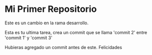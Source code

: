 # Mi Primer Repositorio
Este es un cambio en la rama desarrollo.

Esta es tu ultima tarea, crea un commit que se llama 'commit 2' entre 'commit 1' y 'commit 3'

Hubieras agregado un commit antes de este. Felicidades
